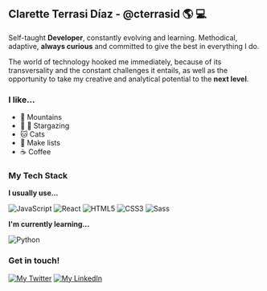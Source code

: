 ## Clarette Terrasi Díaz - @cterrasid :earth_americas: :computer:

Self-taught **Developer**, constantly evolving and learning. Methodical, adaptive, **always curious** and committed to give the best in everything I do.

The world of technology hooked me immediately, because of its transversality and the constant challenges it entails, as well as the opportunity to take my creative and analytical potential to the **next level**.

### I like...
- :sunrise_over_mountains: Mountains
- :milky_way: :telescope: Stargazing
- :cat: Cats
- :memo: Make lists
- :coffee: Coffee

### My Tech Stack
**I usually use...**

![JavaScript](https://img.shields.io/badge/-JavaScript-%A64563?style=flat-square&logo=javascript&logoColor=white&color=A64563)
![React](https://img.shields.io/badge/-React-%71485F?style=flat-square&logo=react&logoColor=white&color=71485F)
![HTML5](https://img.shields.io/badge/-HTML5-%E06088?style=flat-square&logo=html5&logoColor=white&color=E06088)
![CSS3](https://img.shields.io/badge/-CSS3-%DA4167?style=flat-square&logo=css3&logoColor=white&color=DA4167)
![Sass](https://img.shields.io/badge/-Sass-%A64563?style=flat-square&logo=sass&logoColor=white&color=A64563)

**I'm currently learning...**

![Python](https://img.shields.io/badge/-Python-%E06088?style=flat-square&logo=python&logoColor=white&color=E06088)

### Get in touch!
<span>
  <a href="https://twitter.com/clarettetedi" target="_blank"><img src="https://img.shields.io/badge/-@clarettetedi-37323E?style=for-the-badge&logo=twitter&logoColor=white" alt="My Twitter"></a>
  <a href="https://linkedin.com/in/clarette-terrasi-diaz/" target="_blank"><img src="https://img.shields.io/badge/-Linkedin-E06088?style=for-the-badge&logo=linkedin&logoColor=white" alt="My LinkedIn"></a>
</span>
<!--
**cterrasid/cterrasid** is a ✨ _special_ ✨ repository because its `README.md` (this file) appears on your GitHub profile.

Here are some ideas to get you started:

- 🔭 I’m currently working on ...
- 🌱 I’m currently learning ...
- 👯 I’m looking to collaborate on ...
- 🤔 I’m looking for help with ...
- 💬 Ask me about ...
- 📫 How to reach me: ...
- 😄 Pronouns: ...
- ⚡ Fun fact: ...
-->
